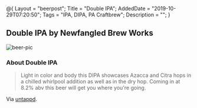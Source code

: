 @{
 Layout = "beerpost";
 Title = "Double IPA";
 AddedDate = "2019-10-29T07:20:50";
 Tags = "IPA, DIPA, PA Craftbrew";
 Description = "";
 }
 

## Double IPA by Newfangled Brew Works

![beer-pic]

### About Double IPA

> Light in color and body this DIPA showcases Azacca and Citra hops in a chilled whirlpool addition as well as in the dry hop. Coming in at 8.2% abv this beer will get you where you're going.

Via [untappd][untappd-url].

[untappd-url]: <https://untappd.com//b/newfangled-brew-works-double-ipa/3126299>
[beer-pic]: https://jasonpowley.com/assets/img/2019-10-29-double-ipa.jpeg "Double IPA by Newfangled Brew Works"
